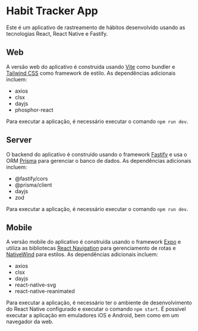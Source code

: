 ﻿# Habit Tracker App

Este é um aplicativo de rastreamento de hábitos desenvolvido usando as tecnologias React, React Native e Fastify.

## Web

A versão web do aplicativo é construída usando [Vite](https://vitejs.dev/) como bundler e [Tailwind CSS](https://tailwindcss.com/) como framework de estilo. As dependências adicionais incluem:

-   axios
-   clsx
-   dayjs
-   phosphor-react

Para executar a aplicação, é necessário executar o comando `npm run dev`.

## Server

O backend do aplicativo é construído usando o framework [Fastify](https://www.fastify.io/) e usa o ORM [Prisma](https://www.prisma.io/) para gerenciar o banco de dados. As dependências adicionais incluem:

-   @fastify/cors
-   @prisma/client
-   dayjs
-   zod

Para executar a aplicação, é necessário executar o comando `npm run dev`.

## Mobile

A versão mobile do aplicativo é construída usando o framework [Expo](https://expo.io/) e utiliza as bibliotecas [React Navigation](https://reactnavigation.org/) para gerenciamento de rotas e [NativeWind](https://nativewind.io/) para estilos. As dependências adicionais incluem:

-   axios
-   clsx
-   dayjs
-   react-native-svg
-   react-native-reanimated

Para executar a aplicação, é necessário ter o ambiente de desenvolvimento do React Native configurado e executar o comando `npm start`. É possível executar a aplicação em emuladores iOS e Android, bem como em um navegador da web.
